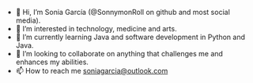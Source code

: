 - 👋 Hi, I’m Sonia García (@SonnymonRoll on github and most social media).
- 👀 I’m interested in technology, medicine and arts.
- 🌱 I’m currently learning Java and software development in Python and Java.
- 💞️ I’m looking to collaborate on anything that challenges me and enhances my abilities.
- 📫 How to reach me soniagarcia@outlook.com

<!---
SonnymonRoll/SonnymonRoll is a ✨ special ✨ repository because its `README.md` (this file) appears on your GitHub profile.
You can click the Preview link to take a look at your changes.
--->
